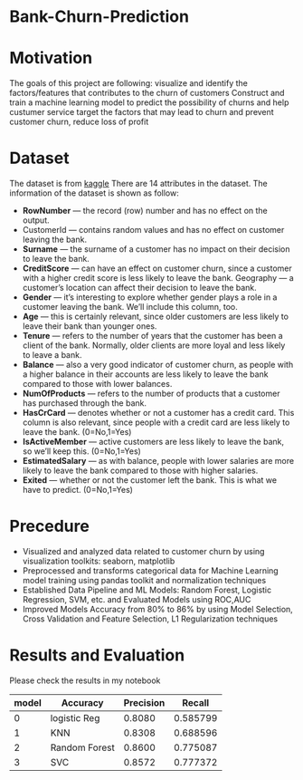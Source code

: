 # Bank-Churn-Prediction
# Motivation
The goals of this project are following:
visualize and identify the factors/features that contributes to the churn of customers
Construct and train a machine learning model to predict the possibility of churns and help custumer service target the factors that may lead to churn and prevent customer churn, reduce loss of profit

# Dataset
The dataset is from [kaggle](https://www.kaggle.com/adammaus/predicting-churn-for-bank-customers)
There are 14 attributes in the dataset. The information of the dataset is shown as follow:
+ **RowNumber** — the record (row) number and has no effect on the output.
+ CustomerId — contains random values and has no effect on customer leaving the bank.
+ **Surname** — the surname of a customer has no impact on their decision to leave the bank.
+ **CreditScore** — can have an effect on customer churn, since a customer with a higher credit score is less likely to leave the bank.
Geography — a customer’s location can affect their decision to leave the bank. 
+ **Gender** — it’s interesting to explore whether gender plays a role in a customer leaving the bank. We’ll include this column, too.
+ **Age** — this is certainly relevant, since older customers are less likely to leave their bank than younger ones.
+ **Tenure** — refers to the number of years that the customer has been a client of the bank. Normally, older clients are more loyal and less likely to leave a bank.
+ **Balance** — also a very good indicator of customer churn, as people with a higher balance in their accounts are less likely to leave the bank compared to those with lower balances.
+ **NumOfProducts** — refers to the number of products that a customer has purchased through the bank.
+ **HasCrCard** — denotes whether or not a customer has a credit card. This column is also relevant, since people with a credit card are less likely to leave the bank. (0=No,1=Yes)
+ **IsActiveMember** — active customers are less likely to leave the bank, so we’ll keep this. (0=No,1=Yes)
+ **EstimatedSalary** — as with balance, people with lower salaries are more likely to leave the bank compared to those with higher salaries.
+ **Exited** — whether or not the customer left the bank. This is what we have to predict. (0=No,1=Yes)

# Precedure
+	Visualized and analyzed data related to customer churn by using visualization toolkits: seaborn, matplotlib
+	Preprocessed and transforms categorical data for Machine Learning model training using pandas toolkit and normalization techniques
+	Established Data Pipeline and ML Models: Random Forest, Logistic Regression, SVM, etc. and Evaluated Models using ROC,AUC 
+	Improved Models Accuracy from 80% to 86% by using Model Selection, Cross Validation and Feature Selection,  L1 Regularization techniques


# Results and Evaluation
Please check the results in my notebook 

|model| Accuracy|	Precision	|Recall|
| - | - | - |  - |
|0|	logistic Reg|	0.8080|	0.585799|	0.194499|
|1|	KNN|	0.8308|	0.688596|	0.308448|
|2|	Random Forest|	0.8600|	0.775087|	0.440079|
|3|	SVC|	0.8572|	0.777372|	0.418468|
